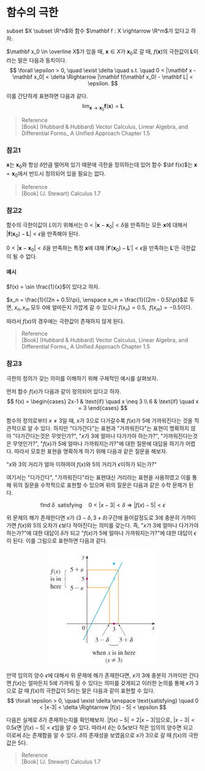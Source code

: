 # 함수의 극한
subset $X \subset \R^n$와 함수 $\mathbf f : X \rightarrow \R^m$가 있다고 하자.

$\mathbf x_0 \in \overline X$가 있을 때, $\mathbf x \in X$가 $\mathbf x_0$로 갈 때, $f(\mathbf x)$의 극한값이 $\mathbf L$이라는 말은 다음과 동치이다.
$$ \forall \epsilon > 0, \quad \exist  \delta \quad s.t. \quad 0 < |\mathbf x - \mathbf x_0| < \delta \Rightarrow |\mathbf f(\mathbf x_0) - \mathbf L| < \epsilon. $$

이를 간단하게 표현하면 다음과 같다.
$$\lim_{\mathbf x \rightarrow \mathbf x_0} \mathbf f(\mathbf x) = \mathbf L$$

> Reference  
> [Book] (Hubbard & Hubbard) Vector Calculus, Linear Algebra, and Differential Forms_ A Unified Approach Chapter 1.5

### 참고1
$\mathbf x$는 $\mathbf x_0$와 항상 $\delta$만큼 떨어져 있기 때문에 극한을 정의하는데 있어 함수 $\bf f(x)$는 $\mathbf x = \mathbf x_0$에서 반드시 정의되어 있을 필요는 없다.

> Reference  
> [Book] (J. Stewart) Calculus 1.7   

### 참고2
함수의 극한이값이 $L$이기 위해서는 $0 < |\mathbf x - \mathbf x_0| < \delta$을 만족하는 모든 $\mathbf x$에 대해서 $|\mathbf f(\mathbf x_0) - \mathbf L| < \epsilon$을 만족해야 된다.

$0 < |\mathbf x - \mathbf x_0| < \delta$을 만족하는 특정 $\mathbf x$에 대해 $|\mathbf f'(\mathbf x_0) - \mathbf L'| < \epsilon$을 만족하는 $\mathbf L'$은 극한값이 될 수 없다.

#### 예시
$f(x) = \sin \frac{1}{x}$이 있다고 하자.

$x_n = \frac{1}{(2n + 0.5)\pi}, \enspace x_m = \frac{1}{(2m - 0.5)\pi}$로 두면, $x_n,x_m$ 모두 0에 얼마든지 가깝게 갈 수 있으나 $f(x_n) = 0.5, \enspace f(x_m) = -0.5$이다. 

따라서 $f(x)$의 경우에는 극한값이 존재하지 않게 된다.

> Reference  
> [Book] (Hubbard & Hubbard) Vector Calculus, Linear Algebra, and Differential Forms_ A Unified Approach Chapter 1.5


### 참고3
극한의 정의가 갖는 의미를 이해하기 위해 구체적인 예시를 살펴보자. 

먼저 함수 $f(x)$가 다음과 같이 정의되어 있다고 하자.
$$ f(x) = \begin{cases} 2x-1 & \text{if} \quad x \neq 3 \\ 6 & \text{if} \quad x = 3 \end{cases} $$

함수의 정의로부터 $x \neq 3$일 때, $x$가 $3$으로 다가갈수록 $f(x)$가 5에 가까워진다는 것을 직관적으로 알 수 있다. 하지만 "다가간다"는 표현과 "가까워진다"는 표현이 명확하지 않아 "다가간다는것은 무엇인가?", "$x$가 $3$에 얼마나 다가가야 하는가?", "가까워진다는것은 무엇인가?", "$f(x)$가 $5$에 얼마나 가까워지는가?"에 대한 질문에 대답을 하기가 어렵다. 따라서 모호한 표현을 명확하게 하기 위해 다음과 같은 질문을 해보자.

"$x$와 3의 거리가 얼마 이하여야 $f(x)$와 5의 거리가 $\epsilon$이하가 되는가?"

여기서는 "다가간다", "가까워진다"라는 표현대신 거리라는 표현을 사용하였고 이를 통해 위의 질문을 수학적으로 표현할 수 있으며 위의 질문은 다음과 같은 수학 문제가 된다.

$$ \text{find } \delta \enspace \text{satisfying} \quad 0 < |x-3| < \delta \Rightarrow |f(x) - 5| < \epsilon $$

위 문제의 해가 존재한다면 $x$가 $(3-\delta, 3+\delta)$구간에 들어갈정도로 3에 충분히 가까이 가면 $f(x)$와 5의 오차가 $\epsilon$보다 작아진다는 의미를 갖는다. 즉, "$x$가 $3$에 얼마나 다가가야 하는가?"에 대한 대답이 $\delta$가 되고 "$f(x)$가 $5$에 얼마나 가까워지는가?"에 대한 대답이 $\epsilon$이 된다.  이를 그림으로 표현하면 다음과 같다.

<p align = "center">
<img src = "./image/Limit1.png" height = 300>
</p>

만약 임의의 양수 $\epsilon$에 대해서 위 문제에 해가 존재한다면, $x$가 3에 충분히 가까이만 간다면 $f(x)$는 얼마든지 5에 가까워 질 수 있다는 의미를 갖게되고 이러한 논의를 통해 $x$가 $3$으로 갈 때 $f(x)$의 극한값이 $5$라는 말은 다음과 같이 표현할 수 있다.
$$ \forall \epsilon > 0, \quad \exist \delta \enspace \text{satisfying} \quad 0 < |x-3| < \delta \Rightarrow |f(x) - 5| < \epsilon $$

다음은 실제로 $\delta$가 존재하는지를 확인해보자. $|f(x) - 5| = 2|x -3|$임으로, $|x-3| < 0.5\epsilon$면 $|f(x) - 5| < \epsilon$임을 알 수 있다. 따라서 $\delta$는 $0.5 \epsilon$보다 작은 임의의 양수면 되고 이로써 $\delta$는 존재함을 알 수 있다. $\delta$의 존재성을 보였음으로 $x$가 $3$으로 갈 때 $f(x)$의 극한값은 $5$다.

> Reference  
> [Book] (J. Stewart) Calculus 1.7   